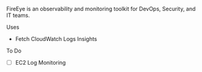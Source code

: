 FireEye is an observability and monitoring toolkit for DevOps, Security, and IT teams.

Uses

- Fetch CloudWatch Logs Insights

To Do

- [ ] EC2 Log Monitoring